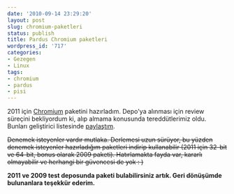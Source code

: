 ```yaml
---
date: '2010-09-14 23:29:20'
layout: post
slug: chromium-paketleri
status: publish
title: Pardus Chromium paketleri
wordpress_id: '717'
categories:
- Gezegen
- Linux
tags:
- chromium
- pardus
- pisi
---
```


2011 için [Chromium](http://code.google.com/intl/tr-TR/chromium/) paketini hazırladım. Depo'ya alınması için review süreçini bekliyordum ki, alıp almama konusunda tereddütlerimiz oldu. Bunları geliştirici listesinde [paylaştım](http://liste.pardus.org.tr/gelistirici/2010-September/025921.html).

<del>Denemek isteyenler vardır mutlaka. Derlemesi uzun sürüyor, bu yüzden denemek isteyenler hazırladığım paketleri indirip kullanabilir (2011 için 32-bit ve 64-bit, bonus olarak 2009 paketi). Hatırlamakta fayda var, kararlı olmayabilir ve herhangi bir güvencesi de yok : )</del>


**2011 ve 2009 test deposunda paketi bulabilirsiniz artık. Geri dönüşümde bulunanlara teşekkür ederim.**
